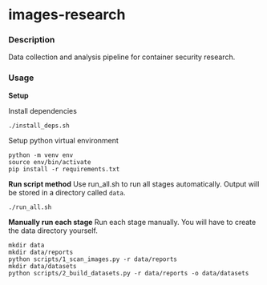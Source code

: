 # images-research

### Description

Data collection and analysis pipeline for container security research.
### Usage

**Setup**

Install dependencies
```
./install_deps.sh
```

Setup python virtual environment
```
python -m venv env
source env/bin/activate
pip install -r requirements.txt
```

**Run script method**
Use run_all.sh to run all stages automatically. Output will be stored in a directory called `data`.
```
./run_all.sh
```

**Manually run each stage**
Run each stage manually. You will have to create the data directory yourself.
```
mkdir data
mkdir data/reports
python scripts/1_scan_images.py -r data/reports
mkdir data/datasets
python scripts/2_build_datasets.py -r data/reports -o data/datasets
```


